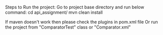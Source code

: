 Steps to Run the project:
Go to project base directory and run below command:
cd api_assignment/
mvn clean install

If maven doesn't work then please check the plugins in pom.xml file 
Or run the project from "ComparatorTest" class or "Comparator.xml"
